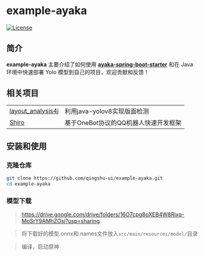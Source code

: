 # example-ayaka

[![License](https://img.shields.io/github/license/qingshu-ui/example-ayaka)](https://github.com/qingshu-ui/example-ayaka/blob/master/LICENSE)

## 简介

**example-ayaka** 主要介绍了如何使用 **[ayaka-spring-boot-starter](https://github.com/qingshu-ui/ayaka-spring-boot-starter)** 和在 Java 环境中快速部署 Yolo 模型到自己的项目，欢迎贡献和反馈！

## 相关项目

<table>
<tr>
  <td><a href="https://github.com/jiangnanboy/layout_analysis4j">layout_analysis4j</a></td>
  <td>利用java-yolov8实现版面检测</td>
</tr>
<tr>
  <td><a href="https://github.com/MisakaTAT/Shiro">Shiro</a></td>
  <td>基于OneBot协议的QQ机器人快速开发框架</td>
</tr>
</table>

## 安装和使用

### 克隆仓库

```bash
git clone https://github.com/qingshu-ui/example-ayaka.git
cd example-ayaka
```

### 模型下载

> https://drive.google.com/drive/folders/16O7cpg8oXEB4W8Rixq-MoSrY9AMhZOsj?usp=sharing

> 将下载好的模型.onnx和.names文件放入`src/main/resources/model/`目录

> 编译，启动原神